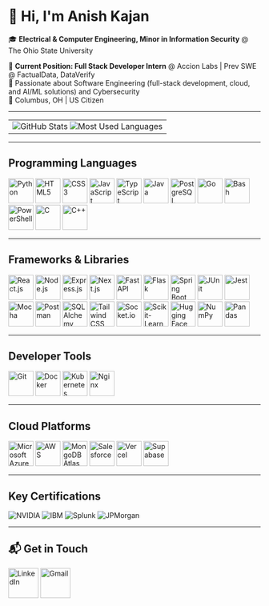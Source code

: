 # 👋 Hi, I'm Anish Kajan

🎓 **Electrical & Computer Engineering, Minor in Information Security** @ The Ohio State University

💼 **Current Position: Full Stack Developer Intern** @ Accion Labs | Prev SWE @ FactualData, DataVerify  
🧠 Passionate about Software Engineering (full-stack development, cloud, and AI/ML solutions) and Cybersecurity  
📍 Columbus, OH | US Citizen

---

<table>
  <td>
      <img src="https://github-readme-stats.vercel.app/api?username=AnishKajan&show_icons=true&theme=radical&count_private=true" alt="GitHub Stats" />
      <img src="https://github-readme-stats.vercel.app/api/top-langs/?username=AnishKajan&layout=compact&theme=radical" alt="Most Used Languages" />
  </td>
</table>

---

## Programming Languages

<p>
<img src="https://cdn.jsdelivr.net/gh/devicons/devicon/icons/python/python-original.svg" alt="Python" width="50" height="50"/>
<img src="https://cdn.jsdelivr.net/gh/devicons/devicon/icons/html5/html5-original.svg" alt="HTML5" width="50" height="50"/>
<img src="https://cdn.jsdelivr.net/gh/devicons/devicon/icons/css3/css3-original.svg" alt="CSS3" width="50" height="50"/>
<img src="https://cdn.jsdelivr.net/gh/devicons/devicon/icons/javascript/javascript-original.svg" alt="JavaScript" width="50" height="50"/>
<img src="https://cdn.jsdelivr.net/gh/devicons/devicon/icons/typescript/typescript-original.svg" alt="TypeScript" width="50" height="50"/>
<img src="https://cdn.jsdelivr.net/gh/devicons/devicon/icons/java/java-original.svg" alt="Java" width="50" height="50"/>
<img src="https://cdn.jsdelivr.net/gh/devicons/devicon/icons/postgresql/postgresql-original.svg" alt="PostgreSQL" width="50" height="50"/>
<img src="https://cdn.jsdelivr.net/gh/devicons/devicon/icons/go/go-original.svg" alt="Go" width="50" height="50"/>
<img src="https://cdn.jsdelivr.net/gh/devicons/devicon/icons/bash/bash-original.svg" alt="Bash" width="50" height="50"/>
<img src="https://cdn.jsdelivr.net/gh/devicons/devicon/icons/powershell/powershell-original.svg" alt="PowerShell" width="50" height="50"/>
<img src="https://cdn.jsdelivr.net/gh/devicons/devicon/icons/c/c-original.svg" alt="C" width="50" height="50"/>
<img src="https://cdn.jsdelivr.net/gh/devicons/devicon/icons/cplusplus/cplusplus-original.svg" alt="C++" width="50" height="50"/>
</p>

---

## Frameworks & Libraries

<p>
<img src="https://cdn.jsdelivr.net/gh/devicons/devicon/icons/react/react-original.svg" alt="React.js" width="50" height="50"/>
<img src="https://cdn.jsdelivr.net/gh/devicons/devicon/icons/nodejs/nodejs-original.svg" alt="Node.js" width="50" height="50"/>
<img src="https://cdn.jsdelivr.net/gh/devicons/devicon/icons/express/express-original.svg" alt="Express.js" width="50" height="50"/>
<img src="https://cdn.jsdelivr.net/gh/devicons/devicon/icons/nextjs/nextjs-original.svg" alt="Next.js" width="50" height="50"/>
<img src="https://cdn.jsdelivr.net/gh/devicons/devicon/icons/fastapi/fastapi-original.svg" alt="FastAPI" width="50" height="50"/>
<img src="https://cdn.jsdelivr.net/gh/devicons/devicon/icons/flask/flask-original.svg" alt="Flask" width="50" height="50"/>
<img src="https://cdn.jsdelivr.net/gh/devicons/devicon/icons/spring/spring-original.svg" alt="Spring Boot" width="50" height="50"/>
<img src="https://cdn.jsdelivr.net/gh/devicons/devicon/icons/junit/junit-original.svg" alt="JUnit" width="50" height="50"/>
<img src="https://cdn.jsdelivr.net/gh/devicons/devicon/icons/jest/jest-plain.svg" alt="Jest" width="50" height="50"/>
<img src="https://cdn.jsdelivr.net/gh/devicons/devicon/icons/mocha/mocha-plain.svg" alt="Mocha" width="50" height="50"/>
<img src="https://cdn.jsdelivr.net/gh/devicons/devicon/icons/postman/postman-original.svg" alt="Postman" width="50" height="50"/>
<img src="https://cdn.jsdelivr.net/gh/devicons/devicon/icons/sqlalchemy/sqlalchemy-original.svg" alt="SQLAlchemy" width="50" height="50"/>
<img src="https://cdn.jsdelivr.net/gh/devicons/devicon/icons/tailwindcss/tailwindcss-original.svg" alt="Tailwind CSS" width="50" height="50"/>
<img src="https://cdn.jsdelivr.net/gh/devicons/devicon/icons/socketio/socketio-original.svg" alt="Socket.io" width="50" height="50"/>
<img src="https://cdn.jsdelivr.net/gh/devicons/devicon/icons/scikitlearn/scikitlearn-original.svg" alt="Scikit-Learn" width="50" height="50"/>
<img src="https://huggingface.co/front/assets/huggingface_logo-noborder.svg" alt="Hugging Face" width="50" height="50"/>
<img src="https://cdn.jsdelivr.net/gh/devicons/devicon/icons/numpy/numpy-original.svg" alt="NumPy" width="50" height="50"/>
<img src="https://cdn.jsdelivr.net/gh/devicons/devicon/icons/pandas/pandas-original.svg" alt="Pandas" width="50" height="50"/>
</p>

---

## Developer Tools

<p>
<img src="https://cdn.jsdelivr.net/gh/devicons/devicon/icons/git/git-original.svg" alt="Git" width="50" height="50"/>
<img src="https://cdn.jsdelivr.net/gh/devicons/devicon/icons/docker/docker-original.svg" alt="Docker" width="50" height="50"/>
<img src="https://cdn.jsdelivr.net/gh/devicons/devicon/icons/kubernetes/kubernetes-plain.svg" alt="Kubernetes" width="50" height="50"/>
<img src="https://cdn.jsdelivr.net/gh/devicons/devicon/icons/nginx/nginx-original.svg" alt="Nginx" width="50" height="50"/>
</p>

---

## Cloud Platforms

<p>
<img src="https://cdn.jsdelivr.net/gh/devicons/devicon/icons/azure/azure-original.svg" alt="Microsoft Azure" width="50" height="50"/>
<img src="https://cdn.jsdelivr.net/gh/devicons/devicon/icons/amazonwebservices/amazonwebservices-original-wordmark.svg" alt="AWS" width="50" height="50"/>
<img src="https://cdn.jsdelivr.net/gh/devicons/devicon/icons/mongodb/mongodb-original.svg" alt="MongoDB Atlas" width="50" height="50"/>
<img src="https://cdn.jsdelivr.net/gh/devicons/devicon/icons/salesforce/salesforce-original.svg" alt="Salesforce" width="50" height="50"/>
<img src="https://cdn.jsdelivr.net/gh/devicons/devicon/icons/vercel/vercel-original.svg" alt="Vercel" width="50" height="50"/>
<img src="https://cdn.jsdelivr.net/gh/devicons/devicon/icons/supabase/supabase-original.svg" alt="Supabase" width="50" height="50"/>
</p>

---

## Key Certifications

![NVIDIA](https://img.shields.io/badge/NVIDIA-RAG%20AGENTS%20WITH%20LLMs-76B900?style=for-the-badge&logo=nvidia&logoColor=white)
![IBM](https://img.shields.io/badge/IBM-THREAT%20INTELLIGENCE%20%26%20HUNTING-1F70C1?style=for-the-badge&logo=ibm&logoColor=white)
![Splunk](https://img.shields.io/badge/SPLUNK-INTRO%20TO%20SPLUNK-FF6B35?style=for-the-badge&logo=splunk&logoColor=white)
![JPMorgan](https://img.shields.io/badge/JPMORGAN%20CHASE-SOFTWARE%20ENGINEERING%20SIMULATION-8B4513?style=for-the-badge&logo=jpmorgan&logoColor=white)

---

## 📬 Get in Touch

<p>
<a href="https://linkedin.com/in/anish-kajan/"><img src="https://cdn.jsdelivr.net/gh/devicons/devicon/icons/linkedin/linkedin-original.svg" alt="LinkedIn" height="60" width="60"/></a>
<a href="mailto:anishkajan2005@gmail.com"><img src="https://upload.wikimedia.org/wikipedia/commons/7/7e/Gmail_icon_%282020%29.svg" alt="Gmail" height="60" width="60"/></a>
</p>
